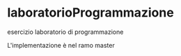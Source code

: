 # laboratorioProgrammazione
esercizio laboratorio di programmazione

L'implementazione è nel ramo master
